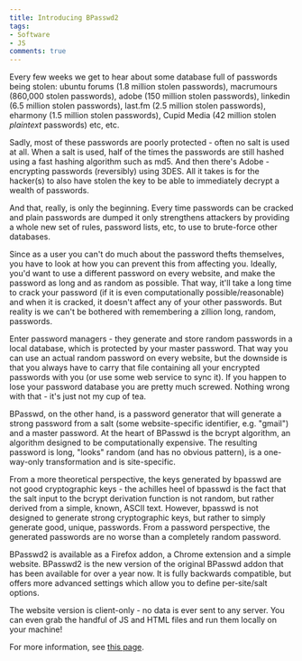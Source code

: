```yaml
---
title: Introducing BPasswd2
tags:
- Software
- JS
comments: true
---
```

Every few weeks we get to hear about some database full of passwords being stolen: ubuntu forums (1.8 million stolen passwords), macrumours (860,000 stolen passwords), adobe (150 million stolen passwords), linkedin (6.5 million stolen passwords), last.fm (2.5 million stolen passwords), eharmony (1.5 million stolen passwords), Cupid Media (42 million stolen *plaintext* passwords) etc, etc.

Sadly, most of these passwords are poorly protected - often no salt is used at all. When a salt is used, half of the times the passwords are still hashed using a fast hashing algorithm such as md5. And then there's Adobe - encrypting passwords (reversibly) using 3DES. All it takes is for the hacker(s) to also have stolen the key to be able to immediately decrypt a wealth of passwords.

And that, really, is only the beginning. Every time passwords can be cracked and plain passwords are dumped it only strengthens attackers by providing a whole new set of rules, password lists, etc, to use to brute-force other databases.

Since as a user you can't do much about the password thefts themselves, you have to look at how you can prevent this from affecting you. Ideally, you'd want to use a different password on every website, and make the password as long and as random as possible. That way, it'll take a long time to crack your password (if it is even computationally possible/reasonable) and when it is cracked, it doesn't affect any of your other passwords. But reality is we can't be bothered with remembering a zillion long, random, passwords.

Enter password managers - they generate and store random passwords in a local database, which is protected by your master password. That way you can use an actual random password on every website, but the downside is that you always have to carry that file containing all your encrypted passwords with you (or use some web service to sync it). If you happen to lose your password database you are pretty much screwed. Nothing wrong with that - it's just not my cup of tea.

BPasswd, on the other hand, is a password generator that will generate a strong password from a salt (some website-specific identifier, e.g. "gmail") and a master password. At the heart of BPasswd is the bcrypt algorithm, an algorithm designed to be computationally expensive. The resulting password is long, "looks" random (and has no obvious pattern), is a one-way-only transformation and is site-specific.

From a more theoretical perspective, the keys generated by bpasswd are not good cryptographic keys - the achilles heel of bpasswd is the fact that the salt input to the bcrypt derivation function is not random, but rather derived from a simple, known, ASCII text. However, bpasswd is not designed to generate strong cryptographic keys, but rather to simply generate good, unique, passwords. From a password perspective, the generated passwords are no worse than a completely random password.

BPasswd2 is available as a Firefox addon, a Chrome extension and a simple website. BPasswd2 is the new version of the original BPasswd addon that has been available for over a year now. It is fully backwards compatible, but offers more advanced settings which allow you to define per-site/salt options.

The website version is client-only - no data is ever sent to any server. You can even grab the handful of JS and HTML files and run them locally on your machine!

For more information, see [this page](/code/bpasswd).
